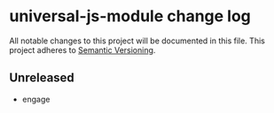 # universal-js-module change log

All notable changes to this project will be documented in this file.
This project adheres to [Semantic Versioning](http://semver.org/).

## Unreleased
* engage
